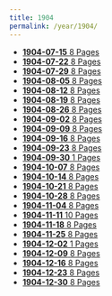 ```yaml
---
title: 1904
permalink: /year/1904/
---
```


<ul class="taxonomy__index">
<li><a href="/issues/hydro-review-1904-07-15"><strong>1904-07-15</strong> <span class="taxonomy__count">8 Pages</span></a></li>
<li><a href="/issues/hydro-review-1904-07-22"><strong>1904-07-22</strong> <span class="taxonomy__count">8 Pages</span></a></li>
<li><a href="/issues/hydro-review-1904-07-29"><strong>1904-07-29</strong> <span class="taxonomy__count">8 Pages</span></a></li>
<li><a href="/issues/hydro-review-1904-08-05"><strong>1904-08-05</strong> <span class="taxonomy__count">8 Pages</span></a></li>
<li><a href="/issues/hydro-review-1904-08-12"><strong>1904-08-12</strong> <span class="taxonomy__count">8 Pages</span></a></li>
<li><a href="/issues/hydro-review-1904-08-19"><strong>1904-08-19</strong> <span class="taxonomy__count">8 Pages</span></a></li>
<li><a href="/issues/hydro-review-1904-08-26"><strong>1904-08-26</strong> <span class="taxonomy__count">8 Pages</span></a></li>
<li><a href="/issues/hydro-review-1904-09-02"><strong>1904-09-02</strong> <span class="taxonomy__count">8 Pages</span></a></li>
<li><a href="/issues/hydro-review-1904-09-09"><strong>1904-09-09</strong> <span class="taxonomy__count">8 Pages</span></a></li>
<li><a href="/issues/hydro-review-1904-09-16"><strong>1904-09-16</strong> <span class="taxonomy__count">8 Pages</span></a></li>
<li><a href="/issues/hydro-review-1904-09-23"><strong>1904-09-23</strong> <span class="taxonomy__count">8 Pages</span></a></li>
<li><a href="/issues/hydro-review-1904-09-30"><strong>1904-09-30</strong> <span class="taxonomy__count">1 Pages</span></a></li>
<li><a href="/issues/hydro-review-1904-10-07"><strong>1904-10-07</strong> <span class="taxonomy__count">8 Pages</span></a></li>
<li><a href="/issues/hydro-review-1904-10-14"><strong>1904-10-14</strong> <span class="taxonomy__count">8 Pages</span></a></li>
<li><a href="/issues/hydro-review-1904-10-21"><strong>1904-10-21</strong> <span class="taxonomy__count">8 Pages</span></a></li>
<li><a href="/issues/hydro-review-1904-10-28"><strong>1904-10-28</strong> <span class="taxonomy__count">8 Pages</span></a></li>
<li><a href="/issues/hydro-review-1904-11-04"><strong>1904-11-04</strong> <span class="taxonomy__count">8 Pages</span></a></li>
<li><a href="/issues/hydro-review-1904-11-11"><strong>1904-11-11</strong> <span class="taxonomy__count">10 Pages</span></a></li>
<li><a href="/issues/hydro-review-1904-11-18"><strong>1904-11-18</strong> <span class="taxonomy__count">8 Pages</span></a></li>
<li><a href="/issues/hydro-review-1904-11-25"><strong>1904-11-25</strong> <span class="taxonomy__count">8 Pages</span></a></li>
<li><a href="/issues/hydro-review-1904-12-02"><strong>1904-12-02</strong> <span class="taxonomy__count">1 Pages</span></a></li>
<li><a href="/issues/hydro-review-1904-12-09"><strong>1904-12-09</strong> <span class="taxonomy__count">8 Pages</span></a></li>
<li><a href="/issues/hydro-review-1904-12-16"><strong>1904-12-16</strong> <span class="taxonomy__count">8 Pages</span></a></li>
<li><a href="/issues/hydro-review-1904-12-23"><strong>1904-12-23</strong> <span class="taxonomy__count">8 Pages</span></a></li>
<li><a href="/issues/hydro-review-1904-12-30"><strong>1904-12-30</strong> <span class="taxonomy__count">8 Pages</span></a></li>
</ul>

